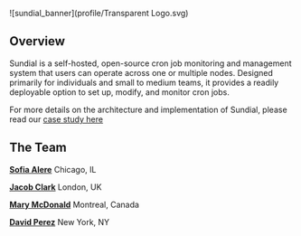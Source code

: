 ![sundial_banner](profile/Transparent Logo.svg)

## Overview

Sundial is a self-hosted, open-source cron job monitoring and management system that users can operate across one or multiple nodes. 
Designed primarily for individuals and small to medium teams, it provides a readily deployable option to set up, modify, and monitor cron jobs. 

For more details on the architecture and implementation of Sundial, please read our [case study here]()

## The Team

**<a href="https://github.com/sofalere" target="_blank">Sofia Alere</a>** Chicago, IL

**<a href="https://github.com/Jacob-Clark-809" target="_blank">Jacob Clark</a>** London, UK

**<a href="https://github.com/marymcdonald" target="_blank">Mary McDonald</a>** Montreal, Canada

**<a href="https://github.com/davidscoding" target="_blank">David Perez</a>** New York, NY
